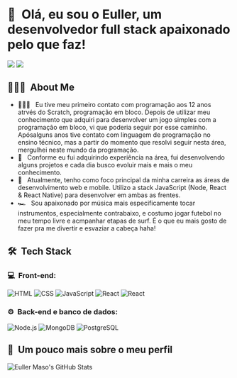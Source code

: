 <h1>👋 &nbsp;Olá, eu sou o Euller, um desenvolvedor full stack apaixonado pelo que faz!</h1>
<p align="center">

<a href="https://www.linkedin.com/in/euller-maso-8a13b721a/"><img src="https://img.shields.io/badge/-Euller%20Maso-0077B5?style=flat-square&logo=Linkedin&logoColor=white"/></a>
<a href="mailto:euller.maso@gmail.com"><img src="https://img.shields.io/badge/-euller.maso@gmail.com-D14836?style=flat-square&logo=Gmail&logoColor=white"/></a>

</p>

<h2> 👨🏻‍💻 &nbsp;About Me </h2>

- 👨🏻‍💻 &nbsp; Eu tive meu primeiro contato com programação aos 12 anos atrvés do Scratch, programação em bloco. Depois de utilizar meu conhecimento que adquiri para desenvolver um jogo simples com a programação em bloco, vi que poderia seguir por esse caminho. Apósalguns anos tive contato com linguagem de programação no ensino técnico, mas a partir do momento que resolvi seguir nesta área, mergulhei neste mundo da programação.
- 💚 &nbsp; Conforme eu fui adquirindo experiência na área, fui desenvolvendo alguns projetos e cada dia busco evoluir mais e mais o meu conhecimento.
- 🚀 &nbsp; Atualmente, tenho como foco principal da minha carreira as áreas de desenvolvimento web e mobile. Utilizo a stack JavaScript (Node, React & React Native) para desenvolver em ambas as frentes.
- 🏎 &nbsp; Sou apaixonado por música mais especificamente tocar instrumentos, especialmente contrabaixo, e costumo jogar futebol no meu tempo livre e acmpanhar etapas de surf. É o que eu mais gosto de fazer pra me divertir e esvaziar a cabeça haha!


<h2> 🛠 &nbsp;Tech Stack</h2>
<h3>💻 &nbsp;Front-end:</h3>

![HTML](https://img.shields.io/badge/-HTML-333333?style=flat&logo=HTML5)
![CSS](https://img.shields.io/badge/-CSS-333333?style=flat&logo=CSS3&logoColor=1572B6)
![JavaScript](https://img.shields.io/badge/-JavaScript-333333?style=flat&logo=javascript)
![React](https://img.shields.io/badge/-React-333333?style=flat&logo=react)
![React](https://img.shields.io/badge/-React%20Native-333333?style=flat&logo=react)

<h3>⚙️ &nbsp;Back-end e banco de dados:</h3>

![Node.js](https://img.shields.io/badge/-Node.js-333333?style=flat&logo=node.js)
![MongoDB](https://img.shields.io/badge/-MongoDB-333333?style=flat&logo=mongodb)
![PostgreSQL](https://img.shields.io/badge/-PostgreSQL-333333?style=flat&logo=postgresql)


<h2>🚀 &nbsp;Um pouco mais sobre o meu perfil</h2>

![Euller Maso's GitHub Stats](https://github-readme-stats.vercel.app/api?username=eullermaso&show_icons=true&theme=dracula)
